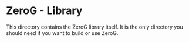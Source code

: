 # ZeroG - Library

This directory contains the ZeroG library itself. It is the only directory you should need if you want to build or use ZeroG.
